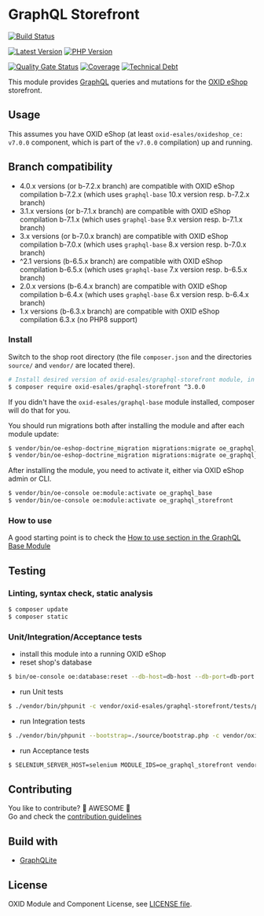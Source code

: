 # GraphQL Storefront

[![Build Status](https://img.shields.io/github/workflow/status/OXID-eSales/graphql-storefront-module/CI?logo=github-actions&style=for-the-badge)](https://github.com/OXID-eSales/graphql-storefront-module/actions)

[![Latest Version](https://img.shields.io/packagist/v/OXID-eSales/graphql-storefront?logo=composer&label=latest&include_prereleases&color=orange)](https://packagist.org/packages/oxid-esales/graphql-storefront)
[![PHP Version](https://img.shields.io/packagist/php-v/oxid-esales/graphql-storefront)](https://github.com/oxid-esales/graphql-storefront-module)

[![Quality Gate Status](https://sonarcloud.io/api/project_badges/measure?project=OXID-eSales_graphql-storefront-module&metric=alert_status)](https://sonarcloud.io/dashboard?id=OXID-eSales_graphql-storefront-module)
[![Coverage](https://sonarcloud.io/api/project_badges/measure?project=OXID-eSales_graphql-storefront-module&metric=coverage)](https://sonarcloud.io/dashboard?id=OXID-eSales_graphql-storefront-module)
[![Technical Debt](https://sonarcloud.io/api/project_badges/measure?project=OXID-eSales_graphql-storefront-module&metric=sqale_index)](https://sonarcloud.io/dashboard?id=OXID-eSales_graphql-storefront-module)

This module provides [GraphQL](https://www.graphql.org) queries and mutations for the [OXID eShop](https://www.oxid-esales.com/) storefront.

## Usage

This assumes you have OXID eShop (at least `oxid-esales/oxideshop_ce: v7.0.0` component, which is part of the `v7.0.0` compilation) up and running.

## Branch compatibility

* 4.0.x versions (or b-7.2.x branch) are compatible with OXID eShop compilation b-7.2.x (which uses `graphql-base` 10.x version resp. b-7.2.x branch)
* 3.1.x versions (or b-7.1.x branch) are compatible with OXID eShop compilation b-7.1.x (which uses `graphql-base` 9.x version resp. b-7.1.x branch)
* 3.x versions (or b-7.0.x branch) are compatible with OXID eShop compilation b-7.0.x (which uses `graphql-base` 8.x version resp. b-7.0.x branch)
* ^2.1 versions (b-6.5.x branch) are compatible with OXID eShop compilation b-6.5.x (which uses `graphql-base` 7.x version resp. b-6.5.x branch)
* 2.0.x versions (b-6.4.x branch) are compatible with OXID eShop compilation b-6.4.x (which uses `graphql-base` 6.x version resp. b-6.4.x branch)
* 1.x versions (b-6.3.x branch) are compatible with OXID eShop compilation 6.3.x (no PHP8 support)

### Install

Switch to the shop root directory (the file `composer.json` and the directories `source/` and `vendor/` are located there).

```bash
# Install desired version of oxid-esales/graphql-storefront module, in this case - latest released 3.x version
$ composer require oxid-esales/graphql-storefront ^3.0.0
```

If you didn't have the `oxid-esales/graphql-base` module installed, composer will do that for you.

You should run migrations both after installing the module and after each module update:

```bash
$ vendor/bin/oe-eshop-doctrine_migration migrations:migrate oe_graphql_base
$ vendor/bin/oe-eshop-doctrine_migration migrations:migrate oe_graphql_storefront
```

After installing the module, you need to activate it, either via OXID eShop admin or CLI.

```bash
$ vendor/bin/oe-console oe:module:activate oe_graphql_base
$ vendor/bin/oe-console oe:module:activate oe_graphql_storefront
```

### How to use

A good starting point is to check the [How to use section in the GraphQL Base Module](https://github.com/OXID-eSales/graphql-base-module/#how-to-use)

## Testing

### Linting, syntax check, static analysis

```bash
$ composer update
$ composer static
```

### Unit/Integration/Acceptance tests

- install this module into a running OXID eShop
- reset shop's database
```bash
$ bin/oe-console oe:database:reset --db-host=db-host --db-port=db-port --db-name=db-name --db-user=db-user --db-password=db-password --force
```

- run Unit tests
```bash
$ ./vendor/bin/phpunit -c vendor/oxid-esales/graphql-storefront/tests/phpunit.xml
```

- run Integration tests
```bash
$ ./vendor/bin/phpunit --bootstrap=./source/bootstrap.php -c vendor/oxid-esales/graphql-storefront/tests/phpintegration.xml
```
- run Acceptance tests
```bash
$ SELENIUM_SERVER_HOST=selenium MODULE_IDS=oe_graphql_storefront vendor/bin/codecept run acceptance -c vendor/oxid-esales/graphql-storefront/tests/codeception.yml
```

## Contributing

You like to contribute? 🙌 AWESOME 🙌\
Go and check the [contribution guidelines](CONTRIBUTING.md)

## Build with

- [GraphQLite](https://graphqlite.thecodingmachine.io/)

## License

OXID Module and Component License, see [LICENSE file](LICENSE).
